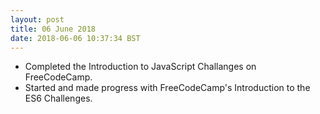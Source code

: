 ```yaml
---
layout: post
title: 06 June 2018 
date: 2018-06-06 10:37:34 BST
---
```

+ Completed the Introduction to JavaScript Challanges on FreeCodeCamp.
+ Started and made progress with FreeCodeCamp's Introduction to the ES6 Challenges.
